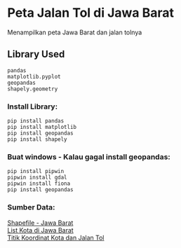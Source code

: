 # Peta Jalan Tol di Jawa Barat
Menampilkan peta Jawa Barat dan jalan tolnya

## Library Used
```
pandas
matplotlib.pyplot
geopandas
shapely.geometry
```

### Install Library:
```
pip install pandas
pip install matplotlib
pip install geopandas
pip install shapely
```

### Buat windows - Kalau gagal install geopandas:
```
pip install pipwin
pipwin install gdal
pipwin install fiona
pip install geopandas
```

### Sumber Data:
[Shapefile - Jawa Barat](https://www.indonesia-geospasial.com/2020/04/download-shapefile-shp-batas-desa.html)  
[List Kota di Jawa Barat](https://id.wikipedia.org/wiki/Daftar_kabupaten_dan_kota_di_Jawa_Barat)  
[Titik Koordinat Kota dan Jalan Tol](https://maps.google.com/)